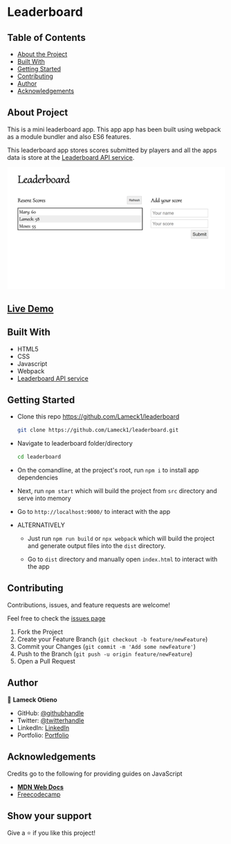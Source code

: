 # Leaderboard

## Table of Contents

* [About the Project](#about-the-project)
* [Built With](#built-with)
* [Getting Started](#getting-started)
* [Contributing](#contributing)
* [Author](#author)
* [Acknowledgements](#acknowledgements)

## About Project

This is a mini leaderboard app. This app app has been built using webpack as a module bundler and also ES6 features.

This leaderboard app stores scores submitted by players and all the apps data is store at the [Leaderboard API service](https://www.notion.so/microverse/Leaderboard-API-service-24c0c3c116974ac49488d4eb0267ade3).

![screenshot](./src/assets/images/screenshot.png)

## [Live Demo](https://lameck1.github.io/leaderboard/)

## Built With

* HTML5
* CSS
* Javascript
* Webpack
* [Leaderboard API service](https://www.notion.so/microverse/Leaderboard-API-service-24c0c3c116974ac49488d4eb0267ade3)

## Getting Started

* Clone this repo <https://github.com/Lameck1/leaderboard>

    ```bash
    git clone https://github.com/Lameck1/leaderboard.git
    ```

* Navigate to leaderboard folder/directory

    ```bash
    cd leaderboard
    ```

* On the comandline, at the project's root, run ```npm i``` to install app dependencies

* Next, run ```npm start``` which will build the project from ```src``` directory and serve into memory

* Go to ```http://localhost:9000/``` to interact with the app

* ALTERNATIVELY

  * Just run ```npm run build``` or ```npx webpack``` which will build the project and generate output files into the ```dist``` directory.

  * Go to ```dist``` directory and manually open ```index.html``` to interact with the app

## Contributing

Contributions, issues, and feature requests are welcome!

Feel free to check the [issues page](https://github.com/Lameck1/leaderboard/issues)

  1. Fork the Project
  2. Create your Feature Branch (`git checkout -b feature/newFeature`)
  3. Commit your Changes (`git commit -m 'Add some newFeature'`)
  4. Push to the Branch (`git push -u origin feature/newFeature`)
  5. Open a Pull Request

## Author

👤 **Lameck Otieno**

* GitHub: [@githubhandle](https://github.com/Lameck1)
* Twitter: [@twitterhandle](https://twitter.com/lameck721)
* LinkedIn: [LinkedIn](https://www.linkedin.com/in/lameck-odhiambo-642b7077/)
* Portfolio: [Portfolio](https://lameck.me)

## Acknowledgements

Credits go to the following for providing guides on JavaScript

* [**MDN Web Docs**](https://developer.mozilla.org/en-US/docs/Learn/JavaScript/Objects)
* [Freecodecamp](https://www.freecodecamp.org/learn/javascript-algorithms-and-data-structures/)

## Show your support

Give a ⭐️ if you like this project!
